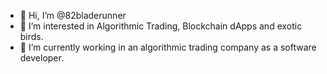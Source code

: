 - 👋 Hi, I’m @82bladerunner
- 👀 I’m interested in Algorithmic Trading, Blockchain dApps and exotic birds.
- 🌱 I’m currently working in an algorithmic trading company as a software developer.

<!---
82bladerunner/82bladerunner is a ✨ special ✨ repository because its `README.md` (this file) appears on your GitHub profile.
You can click the Preview link to take a look at your changes.
--->
